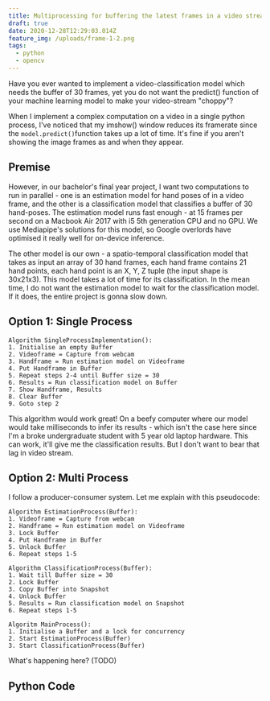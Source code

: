 ```yaml
---
title: Multiprocessing for buffering the latest frames in a video stream
draft: true
date: 2020-12-28T12:29:03.014Z
feature_img: /uploads/frame-1-2.png
tags:
  - python
  - opencv
---
```

Have you ever wanted to implement a video-classification model which needs the buffer of 30 frames, yet you do not want the predict() function of your machine learning model to make your video-stream "choppy"?

When I implement a complex computation on a video in a single python process, I've noticed that my imshow() window reduces its framerate since the `model.predict()`function takes up a lot of time. It's fine if you aren't showing the image frames as and when they appear.

## Premise

However, in our bachelor's final year project, I want two computations to run in parallel - one is an estimation model for hand poses of in a video frame, and the other is a classification model that classifies a buffer of 30 hand-poses. The estimation model runs fast enough - at 15 frames per second on a Macbook Air 2017 with i5 5th generation CPU and no GPU. We use Mediapipe's solutions for this model, so Google overlords have optimised it really well for on-device inference.

The other model is our own - a spatio-temporal classification model that takes as input an array of 30 hand frames, each hand frame contains 21 hand points, each hand point is an X, Y, Z tuple (the input shape is 30x21x3). This model takes a lot of time for its classification. In the mean time, I do not want the estimation model to wait for the classification model. If it does, the entire project is gonna slow down.

## Option 1: Single Process

```
Algorithm SingleProcessImplementation():
1. Initialise an empty Buffer
2. Videoframe = Capture from webcam
3. Handframe = Run estimation model on Videoframe
4. Put Handframe in Buffer
5. Repeat steps 2-4 until Buffer size = 30
6. Results = Run classification model on Buffer
7. Show Handframe, Results
8. Clear Buffer
9. Goto step 2
```

This algorithm would work great! On a beefy computer where our model would take milliseconds to infer its results - which isn't the case here since I'm a broke undergraduate student with 5 year old laptop hardware. This can work, it'll give me the classification results. But I don't want to bear that lag in video stream.

## Option 2: Multi Process

I follow a producer-consumer system. Let me explain with this pseudocode:

```
Algorithm EstimationProcess(Buffer):
1. Videoframe = Capture from webcam
2. Handframe = Run estimation model on Videoframe
3. Lock Buffer
4. Put Handframe in Buffer
5. Unlock Buffer
6. Repeat steps 1-5

Algorithm ClassificationProcess(Buffer):
1. Wait till Buffer size = 30
2. Lock Buffer
3. Copy Buffer into Snapshot
4. Unlock Buffer
5. Results = Run classification model on Snapshot
6. Repeat steps 1-5

Algoritm MainProcess():
1. Initialise a Buffer and a lock for concurrency
2. Start EstimationProcess(Buffer)
3. Start ClassificationProcess(Buffer)
```

What's happening here?
(TODO)

## Python Code

